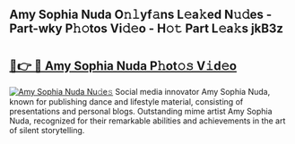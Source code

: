 ## Amy Sophia Nuda O𝚗𝚕yf𝚊ns L𝚎a𝚔ed N𝚞𝚍es - Part-wky P𝚑𝚘tos Vi𝚍𝚎o - H𝚘𝚝 Part L𝚎a𝚔s jkB3z

# <h2><a href="http://kf7g45r.oniu.top/?m=Amy+Sophia+Nuda">🔗👉 🔴 Amy Sophia Nuda P𝚑ot𝚘𝚜 V𝚒d𝚎o</a></h2>

[![Amy Sophia Nuda Nu𝚍e𝚜](https://i.imgur.com/0qMVB7G.gif)](http://kf7g45r.oniu.top/?m=Amy+Sophia+Nuda)
Social media innovator Amy Sophia Nuda, known for publishing dance and lifestyle material, consisting of presentations and personal blogs. Outstanding mime artist Amy Sophia Nuda, recognized for their remarkable abilities and achievements in the art of silent storytelling.  
